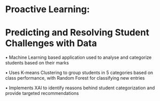 # Proactive Learning: 
# Predicting and Resolving Student Challenges with Data
 • Machine Learning based application used to analyse and categorize students based on their marks
 
 • Uses K-means Clustering to group students in 5 categories based on class performance, with Random Forest for classifying new
 entries
 
 • Implements XAI to identify reasons behind student categorization and provide targeted recommendations
 
 
